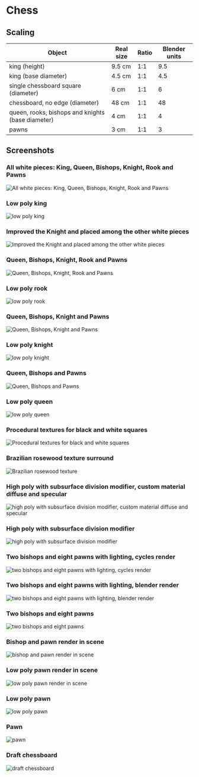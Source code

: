 # Chess

## Scaling

| Object | Real size | Ratio | Blender units |
| --- | --- | --- | --- |
| king (height) | 9.5 cm | 1:1 | 9.5 |
| king (base diameter) | 4.5 cm | 1:1 | 4.5 |
| single chessboard square (diameter) | 6 cm | 1:1 | 6 |
| chessboard, no edge (diameter) | 48 cm | 1:1 | 48 |
| queen, rooks, bishops and knights (base diameter) | 4 cm | 1:1 | 4 |
| pawns | 3 cm | 1:1 | 3 |

## Screenshots

### All white pieces: King, Queen, Bishops, Knight, Rook and Pawns

![All white pieces: King, Queen, Bishops, Knight, Rook and Pawns](./screenshots/chessboard-with-bishop-and-pawn-render-v13.png)


### Low poly king

![low poly king](./screenshots/low-poly-king.png)

### Improved the Knight and placed among the other white pieces

![Improved the Knight and placed among the other white pieces](./screenshots/chessboard-with-bishop-and-pawn-render-v12.png)

### Queen, Bishops, Knight, Rook and Pawns

![Queen, Bishops, Knight, Rook and Pawns](./screenshots/chessboard-with-bishop-and-pawn-render-v11.png)

### Low poly rook

![low poly rook](./screenshots/low-poly-rook.png)

### Queen, Bishops, Knight and Pawns

![Queen, Bishops, Knight and Pawns](./screenshots/chessboard-with-bishop-and-pawn-render-v10.png)

### Low poly knight

![low poly knight](./screenshots/low-poly-knight.png)

### Queen, Bishops and Pawns

![Queen, Bishops and Pawns](./screenshots/chessboard-with-bishop-and-pawn-render-v9.png)

### Low poly queen

![low poly queen](./screenshots/low-poly-queen.png)

### Procedural textures for black and white squares

![Procedural textures for black and white squares](./screenshots/chessboard-with-bishop-and-pawn-render-v8.png)

### Brazilian rosewood texture surround

![Brazilian rosewood texture](./screenshots/chessboard-with-bishop-and-pawn-render-v7.png)

### High poly with subsurface division modifier, custom material diffuse and specular

![high poly with subsurface division modifier, custom material diffuse and specular](./screenshots/chessboard-with-bishop-and-pawn-render-v6.png)

### High poly with subsurface division modifier

![high poly with subsurface division modifier](./screenshots/chessboard-with-bishop-and-pawn-render-v5.png)

### Two bishops and eight pawns with lighting, cycles render

![two bishops and eight pawns with lighting, cycles render](./screenshots/chessboard-with-bishop-and-pawn-render-v4.png)

### Two bishops and eight pawns with lighting, blender render

![two bishops and eight pawns with lighting, blender render](./screenshots/chessboard-with-bishop-and-pawn-render-v3.png)

### Two bishops and eight pawns

![two bishops and eight pawns](./screenshots/two-bishops-and-eight-pawns.png)

### Bishop and pawn render in scene

![bishop and pawn render in scene](./screenshots/chessboard-with-bishop-and-pawn-render-v2.png)

### Low poly pawn render in scene

![low poly pawn render in scene](./screenshots/pawn-render.png)

### Low poly pawn

![low poly pawn](./screenshots/low-poly-pawn.png)

### Pawn

![pawn](./screenshots/pawn.png)

### Draft chessboard

![draft chessboard](./screenshots/chessboard.png)

